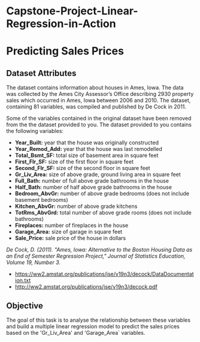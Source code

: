 # Capstone-Project-Linear-Regression-in-Action
# Predicting Sales Prices

 ## Dataset Attributes

 The dataset contains information about houses in Ames, Iowa. The data was collected by the Ames City Assessor’s Office describing 2930 property sales which occurred in Ames, Iowa between 2006 and 2010. The dataset, containing 81 variables, was compiled and published by De Cock in 2011.

 Some of the variables contained in the original dataset have been removed from the the dataset provided to you.
 The dataset provided to you contains the following variables:
* **Year_Built:** year that the house was originally constructed
* **Year_Remod_Add:** year that the house was last remodelled
* **Total_Bsmt_SF:** total size of basement area in square feet
* **First_Flr_SF:** size of the first floor in square feet
* **Second_Flr_SF:** size of the second floor in square feet
* **Gr_Liv_Area:** size of above grade, ground living area in square feet
* **Full_Bath:** number of full above grade bathrooms in the house
* **Half_Bath:** number of half above grade bathrooms in the house
* **Bedroom_AbvGr:** number of above grade bedrooms (does not include basement bedrooms)
* **Kitchen_AbvGr:** number of above grade kitchens
* **TotRms_AbvGrd:** total number of above grade rooms (does not include bathrooms)
* **Fireplaces:** number of fireplaces in the house
* **Garage_Area:** size of garage in square feet
* **Sale_Price:** sale price of the house in dollars


*De Cock, D. (2011). "Ames, Iowa: Alternative to the Boston Housing Data as an End of Semester
Regression Project," Journal of Statistics Education, Volume 19, Number 3.*

- https://ww2.amstat.org/publications/jse/v19n3/decock/DataDocumentation.txt
- http://ww2.amstat.org/publications/jse/v19n3/decock.pdf

 ## Objective

 The goal of this task is to analyse the relationship between these variables and build a multiple linear regression model to predict the sales prices based on the 'Gr_Liv_Area' and 'Garage_Area` variables.
